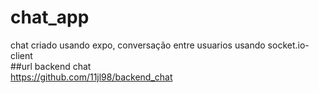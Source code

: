 # chat_app <br/>
chat criado usando expo, conversação entre usuarios usando socket.io-client <br/>
##url backend chat <br/>
https://github.com/11jl98/backend_chat
